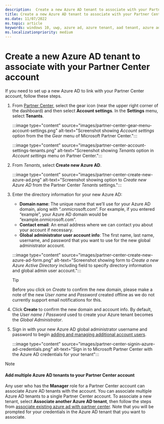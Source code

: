 ```yaml
---
description:  Create a new Azure AD tenant to associate with your Partner Center account.
title: Create a new Azure AD tenant to associate with your Partner Center account
ms.date: 11/07/2022
ms.topic: article
keywords: windows 10, uwp, azure ad, azure tenant, aad tenant, azure ad tenant, tenant management, tenants
ms.localizationpriority: medium
---
```

# Create a new Azure AD tenant to associate with your Partner Center account

If you need to set up a new Azure AD to link with your Partner Center account, follow these steps.

1.  From [Partner Center](https://partner.microsoft.com/dashboard), select the gear icon (near the upper right corner of the dashboard) and then select **Account settings**. In the **Settings** menu, select **Tenants**.

    :::image type="content" source="images/partner-center-gear-menu-account-settings.png" alt-text="Screenshot showing *Account settings* option from the the *Gear* menu of Microsoft Partner Center.":::

    :::image type="content" source="images/partner-center-account-settings-tenants.png" alt-text="Screenshot showing *Tenants* option in *Account settings* menu on Partner Center.":::

1.  From *Tenants*, select **Create new Azure AD**.

    :::image type="content" source="images/partner-center-create-new-azure-ad.png" alt-text="Screenshot showing option to *Create new Azure AD* from the Partner Center *Tenants* settings.":::

1.  Enter the directory information for your new Azure AD:
    - **Domain name**: The unique name that we’ll use for your Azure AD domain, along with “.onmicrosoft.com”. For example, if you entered “example”, your Azure AD domain would be “example.onmicrosoft.com”.
    - **Contact email**: An email address where we can contact you about your account if necessary.
    - **Global administrator user account info**: The first name, last name, username, and password that you want to use for the new global administrator account.
    
    :::image type="content" source="images/partner-center-create-new-azure-ad-form.png" alt-text="Screenshot showing form to *Create a new Azure Active Directory* including field to specify directory information and global admin user account.":::

    > [!TIP]
    > Before you click on *Create* to confirm the new domain, please make a note of the new *User name* and *Password* created offline as we do not currently support email notifications for this.

1.  Click **Create** to confirm the new domain and account info. By default, the *User name* / *Password* used to create your Azure tenant becomes the *Global Administrator*.

1.  Sign in with your new Azure AD global administrator username and password to begin [adding and managing additional account users](add-users-groups-and-azure-ad-applications.md).

    :::image type="content" source="images/partner-center-signin-azure-ad-credentials.png" alt-text="Sign in to Microsoft Partner Center with the Azure AD credentials for your tenant":::
    
> [!NOTE]
> #### Add multiple Azure AD tenants to your Partner Center account
> Any user who has the **Manager** role for a Partner Center account can associate Azure AD tenants with the account.
You can associate multiple Azure AD tenants to a single Partner Center account. To associate a new tenant, select **Associate another Azure AD tenant**, then follow the steps from [associate existing azure ad with partner center](associate-existing-azure-ad-tenant-with-partner-center-account.md). Note that you will be prompted for your credentials in the Azure AD tenant that you want to associate.
